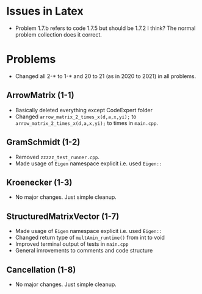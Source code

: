 # Issues in Latex
- Problem 1.7.b refers to code 1.7.5 but should be 1.7.2 I think? The normal
  problem collection does it correct.

# Problems
- Changed all 2-* to 1-* and 20 to 21 (as in 2020 to 2021) in all problems.

## ArrowMatrix (1-1)
- Basically deleted everything except CodeExpert folder
- Changed `arrow_matrix_2_times_x(d,a,x,yi);` to 
  `arrow_matrix_2_times_x(d,a,x,yi);` to times in `main.cpp`.

## GramSchmidt (1-2)
- Removed `zzzzz_test_runner.cpp`.
- Made usage of `Eigen` namespace explicit i.e. used `Eigen::`

## Kroenecker (1-3)
- No major changes. Just simple cleanup.

## StructuredMatrixVector (1-7)
- Made usage of `Eigen` namespace explicit i.e. used `Eigen::`
- Changed return type of `multAmin_runtime()` from int to void
- Improved terminal output of tests in `main.cpp`
- General imrovements to comments and code structure

## Cancellation (1-8)
- No major changes. Just simple cleanup.
